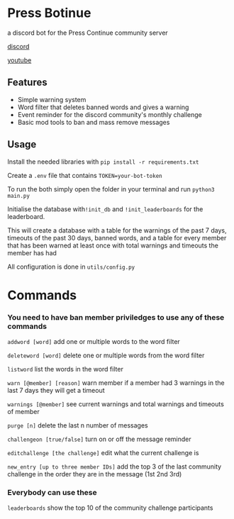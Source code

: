 # Press Botinue
a discord bot for the Press Continue community server

[discord](https://discord.gg/4YzzH9hrZB)

[youtube](https://www.youtube.com/@PressContinue)

## Features
- Simple warning system
- Word filter that deletes banned words and gives a warning
- Event reminder for the discord community's monthly challenge
- Basic mod tools to ban and mass remove messages

## Usage
Install the needed libraries with `pip install -r requirements.txt`

Create a `.env` file that contains `TOKEN=your-bot-token` 

To run the both simply open the folder in your terminal and run `python3 main.py`

Initialise the database with`!init_db` and `!init_leaderboards` for the leaderboard.

This will create a database with a table for the warnings of the past 7 days, timeouts of the past 30 days, banned words, and a table for every member that has been warned at least once with total warnings and timeouts the member has had

All configuration is done in `utils/config.py`


# Commands

### You need to have ban member priviledges to use any of these commands

`addword [word]` add one or multiple words to the word filter

`deleteword [word]` delete one or multiple words from the word filter

`listword` list the words in the word filter

`warn [@member] [reason]` warn member if a member had 3 warnings in the last 7 days they will get a timeout

`warnings [@member]` see current warnings and total warnings and timeouts of member

`purge [n]` delete the last n number of messages

`challengeon [true/false]` turn on or off the message reminder

`editchallenge [the challenge]` edit what the current challenge is

`new_entry [up to three member IDs]` add the top 3 of the last community challenge in the order they are in the message (1st 2nd 3rd) 

### Everybody can use these
`leaderboards` show the top 10 of the community challenge participants
 
